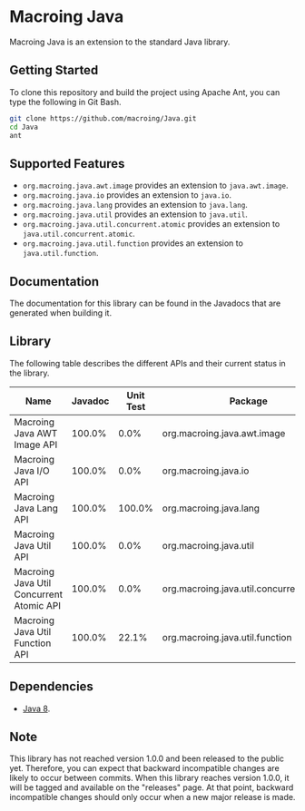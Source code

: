 Macroing Java
=============
Macroing Java is an extension to the standard Java library.

Getting Started
---------------
To clone this repository and build the project using Apache Ant, you can type the following in Git Bash.

```bash
git clone https://github.com/macroing/Java.git
cd Java
ant
```

Supported Features
------------------
 - `org.macroing.java.awt.image` provides an extension to `java.awt.image`.
 - `org.macroing.java.io` provides an extension to `java.io`.
 - `org.macroing.java.lang` provides an extension to `java.lang`.
 - `org.macroing.java.util` provides an extension to `java.util`.
 - `org.macroing.java.util.concurrent.atomic` provides an extension to `java.util.concurrent.atomic`.
 - `org.macroing.java.util.function` provides an extension to `java.util.function`.

Documentation
-------------
The documentation for this library can be found in the Javadocs that are generated when building it.

Library
-------
The following table describes the different APIs and their current status in the library.

| Name                                     | Javadoc | Unit Test | Package                                  |
| ---------------------------------------- | ------- | --------- | ---------------------------------------- |
| Macroing Java AWT Image API              | 100.0%  |   0.0%    | org.macroing.java.awt.image              |
| Macroing Java I/O API                    | 100.0%  |   0.0%    | org.macroing.java.io                     |
| Macroing Java Lang API                   | 100.0%  | 100.0%    | org.macroing.java.lang                   |
| Macroing Java Util API                   | 100.0%  |   0.0%    | org.macroing.java.util                   |
| Macroing Java Util Concurrent Atomic API | 100.0%  |   0.0%    | org.macroing.java.util.concurrent.atomic |
| Macroing Java Util Function API          | 100.0%  |  22.1%    | org.macroing.java.util.function          |

Dependencies
------------
 - [Java 8](http://www.java.com).

Note
----
This library has not reached version 1.0.0 and been released to the public yet. Therefore, you can expect that backward incompatible changes are likely to occur between commits. When this library reaches version 1.0.0, it will be tagged and available on the "releases" page. At that point, backward incompatible changes should only occur when a new major release is made.